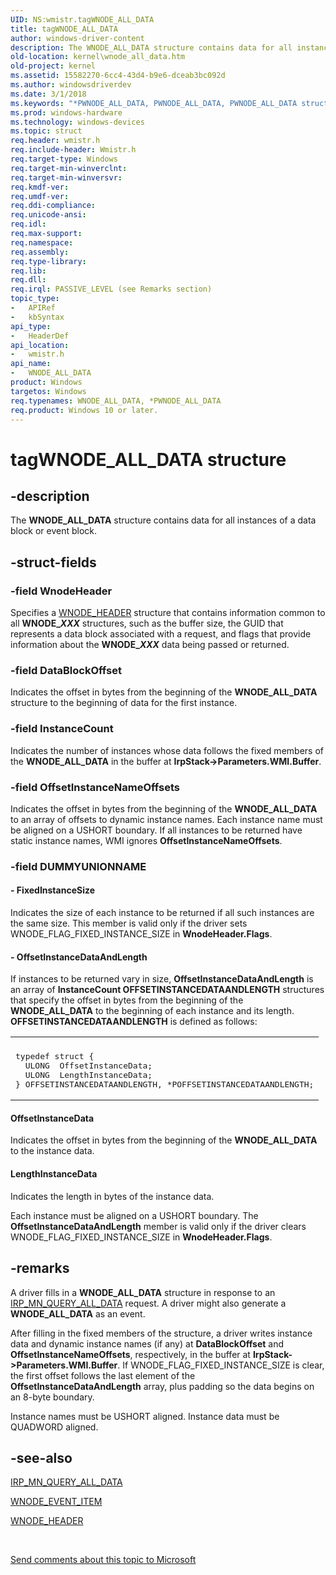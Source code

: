 ```yaml
---
UID: NS:wmistr.tagWNODE_ALL_DATA
title: tagWNODE_ALL_DATA
author: windows-driver-content
description: The WNODE_ALL_DATA structure contains data for all instances of a data block or event block.
old-location: kernel\wnode_all_data.htm
old-project: kernel
ms.assetid: 15582270-6cc4-43d4-b9e6-dceab3bc092d
ms.author: windowsdriverdev
ms.date: 3/1/2018
ms.keywords: "*PWNODE_ALL_DATA, PWNODE_ALL_DATA, PWNODE_ALL_DATA structure pointer [Kernel-Mode Driver Architecture], WNODE_ALL_DATA, WNODE_ALL_DATA structure [Kernel-Mode Driver Architecture], kernel.wnode_all_data, kstruct_d_f0048b24-6d54-40c6-bb6a-8ed796a226d8.xml, tagWNODE_ALL_DATA, wmistr/PWNODE_ALL_DATA, wmistr/WNODE_ALL_DATA"
ms.prod: windows-hardware
ms.technology: windows-devices
ms.topic: struct
req.header: wmistr.h
req.include-header: Wmistr.h
req.target-type: Windows
req.target-min-winverclnt: 
req.target-min-winversvr: 
req.kmdf-ver: 
req.umdf-ver: 
req.ddi-compliance: 
req.unicode-ansi: 
req.idl: 
req.max-support: 
req.namespace: 
req.assembly: 
req.type-library: 
req.lib: 
req.dll: 
req.irql: PASSIVE_LEVEL (see Remarks section)
topic_type:
-	APIRef
-	kbSyntax
api_type:
-	HeaderDef
api_location:
-	wmistr.h
api_name:
-	WNODE_ALL_DATA
product: Windows
targetos: Windows
req.typenames: WNODE_ALL_DATA, *PWNODE_ALL_DATA
req.product: Windows 10 or later.
---
```


# tagWNODE_ALL_DATA structure


## -description


The <b>WNODE_ALL_DATA</b> structure contains data for all instances of a data block or event block.


## -struct-fields




### -field WnodeHeader

Specifies a <a href="https://msdn.microsoft.com/library/windows/hardware/ff566375">WNODE_HEADER</a> structure that contains information common to all <b>WNODE_<i>XXX</i></b> structures, such as the buffer size, the GUID that represents a data block associated with a request, and flags that provide information about the <b>WNODE_<i>XXX</i></b> data being passed or returned.


### -field DataBlockOffset

Indicates the offset in bytes from the beginning of the <b>WNODE_ALL_DATA</b> structure to the beginning of data for the first instance. 


### -field InstanceCount

Indicates the number of instances whose data follows the fixed members of the <b>WNODE_ALL_DATA</b> in the buffer at <b>IrpStack-&gt;Parameters.WMI.Buffer</b>. 


### -field OffsetInstanceNameOffsets

Indicates the offset in bytes from the beginning of the <b>WNODE_ALL_DATA</b> to an array of offsets to dynamic instance names. Each instance name must be aligned on a USHORT boundary. If all instances to be returned have static instance names, WMI ignores <b>OffsetInstanceNameOffsets</b>.


### -field DUMMYUNIONNAME

 




#### - FixedInstanceSize

Indicates the size of each instance to be returned if all such instances are the same size. This member is valid only if the driver sets WNODE_FLAG_FIXED_INSTANCE_SIZE in <b>WnodeHeader.Flags</b>. 


#### - OffsetInstanceDataAndLength

If instances to be returned vary in size, <b>OffsetInstanceDataAndLength</b> is an array of <b>InstanceCount </b><b>OFFSETINSTANCEDATAANDLENGTH</b> structures that specify the offset in bytes from the beginning of the <b>WNODE_ALL_DATA</b> to the beginning of each instance and its length. <b>OFFSETINSTANCEDATAANDLENGTH</b> is defined as follows:

<div class="code"><span codelanguage=""><table>
<tr>
<th></th>
</tr>
<tr>
<td>
<pre>typedef struct {
  ULONG  OffsetInstanceData;
  ULONG  LengthInstanceData;
} OFFSETINSTANCEDATAANDLENGTH, *POFFSETINSTANCEDATAANDLENGTH;</pre>
</td>
</tr>
</table></span></div>




#### OffsetInstanceData

Indicates the offset in bytes from the beginning of the <b>WNODE_ALL_DATA</b> to the instance data.



#### LengthInstanceData

Indicates the length in bytes of the instance data.

Each instance must be aligned on a USHORT boundary. The <b>OffsetInstanceDataAndLength</b> member is valid only if the driver clears WNODE_FLAG_FIXED_INSTANCE_SIZE in <b>WnodeHeader.Flags</b>. 


## -remarks



A driver fills in a <b>WNODE_ALL_DATA</b> structure in response to an <a href="https://msdn.microsoft.com/library/windows/hardware/ff551650">IRP_MN_QUERY_ALL_DATA</a> request. A driver might also generate a <b>WNODE_ALL_DATA</b> as an event.

After filling in the fixed members of the structure, a driver writes instance data and dynamic instance names (if any) at <b>DataBlockOffset</b> and <b>OffsetInstanceNameOffsets</b>, respectively, in the buffer at <b>IrpStack-&gt;Parameters.WMI.Buffer</b>. If WNODE_FLAG_FIXED_INSTANCE_SIZE is clear, the first offset follows the last element of the <b>OffsetInstanceDataAndLength</b> array, plus padding so the data begins on an 8-byte boundary.

Instance names must be USHORT aligned. Instance data must be QUADWORD aligned.




## -see-also




<a href="https://msdn.microsoft.com/library/windows/hardware/ff551650">IRP_MN_QUERY_ALL_DATA</a>



<a href="https://msdn.microsoft.com/library/windows/hardware/ff566373">WNODE_EVENT_ITEM</a>



<a href="https://msdn.microsoft.com/library/windows/hardware/ff566375">WNODE_HEADER</a>
 

 

<a href="mailto:wsddocfb@microsoft.com?subject=Documentation%20feedback [kernel\kernel]:%20WNODE_ALL_DATA structure%20 RELEASE:%20(3/1/2018)&amp;body=%0A%0APRIVACY STATEMENT%0A%0AWe use your feedback to improve the documentation. We don't use your email address for any other purpose, and we'll remove your email address from our system after the issue that you're reporting is fixed. While we're working to fix this issue, we might send you an email message to ask for more info. Later, we might also send you an email message to let you know that we've addressed your feedback.%0A%0AFor more info about Microsoft's privacy policy, see http://privacy.microsoft.com/en-us/default.aspx." title="Send comments about this topic to Microsoft">Send comments about this topic to Microsoft</a>

